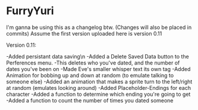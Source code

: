 # FurryYuri


I'm ganna be using this as a changelog btw. (Changes will also be placed in commits)
Assume the first version uploaded here is version 0.11


Version 0.11:

-Added persistant data saving\n
-Added a Delete Saved Data button to the Perferences menu.
  -This deletes who you've dated, and the number of dates you've been on
-Made Eve's smaller whisper text its own tag
-Added Animation for bobbing up and down at random (to emulate talking to someone else)
-Added an animation that makes a sprite turn to the left/right at random (emulates looking around)
-Added Placeholder-Endings for each character
-Added a function to determine which ending you're going to get
-Added a function to count the number of times you dated someone
